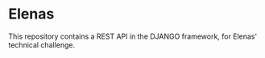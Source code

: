 # Elenas
This repository contains a REST API in the DJANGO framework, for Elenas' technical challenge.
